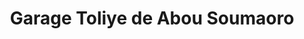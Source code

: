 ---
title: "Garage Toliye de Abou Soumaoro"
url: /macenta/garage-toliye-de-abou-soumaoro/
shop: Autowerkstatt
---